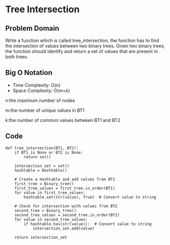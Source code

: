 # Tree Intersection

## Problem Domain
Write a function which is called tree_intersection, the function has to find the intersection of values between two binary trees. Given two binary trees, the function should identify and return a set of values that are present in both trees.

## Big O Notation
- Time Complexity: O(n)
- Space Complexity: O(m+k)

n:the maximum number of nodes

m:the number of unique values in BT1

k:the number of common values between BT1 and BT2


## Code 
```
def tree_intersection(BT1, BT2):
    if BT1 is None or BT2 is None:
        return set()

    intersection_set = set()
    hashtable = Hashtable()

    # Create a Hashtable and add values from BT1
    first_tree = Binary_tree()
    first_tree_values = first_tree.in_order(BT1)
    for value in first_tree_values:
        hashtable.set(str(value), True)  # Convert value to string

    # Check for intersection with values from BT2
    second_tree = Binary_tree()
    second_tree_values = second_tree.in_order(BT2)
    for value in second_tree_values:
        if hashtable.has(str(value)):  # Convert value to string
            intersection_set.add(value)

    return intersection_set
```